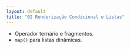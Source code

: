 ```yaml
---
layout: default
title: "02 Renderização Condicional e Listas"
---
```


- Operador ternário e fragmentos.
- `map()` para listas dinâmicas.